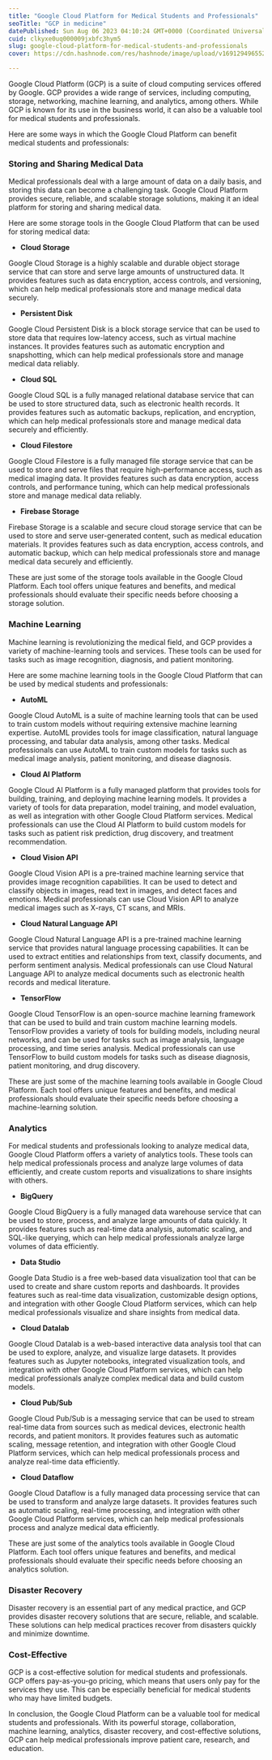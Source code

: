 ```yaml
---
title: "Google Cloud Platform for Medical Students and Professionals"
seoTitle: "GCP in medicine"
datePublished: Sun Aug 06 2023 04:10:24 GMT+0000 (Coordinated Universal Time)
cuid: clkyxe0uq000009jxbfc3hym5
slug: google-cloud-platform-for-medical-students-and-professionals
cover: https://cdn.hashnode.com/res/hashnode/image/upload/v1691294965528/e9f57c93-16d8-45b5-b3cf-d28796e07862.webp

---
```


Google Cloud Platform (GCP) is a suite of cloud computing services offered by Google. GCP provides a wide range of services, including computing, storage, networking, machine learning, and analytics, among others. While GCP is known for its use in the business world, it can also be a valuable tool for medical students and professionals.

Here are some ways in which the Google Cloud Platform can benefit medical students and professionals:

### **Storing and Sharing Medical Data**

Medical professionals deal with a large amount of data on a daily basis, and storing this data can become a challenging task. Google Cloud Platform provides secure, reliable, and scalable storage solutions, making it an ideal platform for storing and sharing medical data.

Here are some storage tools in the Google Cloud Platform that can be used for storing medical data:

* **Cloud Storage**
    

Google Cloud Storage is a highly scalable and durable object storage service that can store and serve large amounts of unstructured data. It provides features such as data encryption, access controls, and versioning, which can help medical professionals store and manage medical data securely.

* **Persistent Disk**
    

Google Cloud Persistent Disk is a block storage service that can be used to store data that requires low-latency access, such as virtual machine instances. It provides features such as automatic encryption and snapshotting, which can help medical professionals store and manage medical data reliably.

* **Cloud SQL**
    

Google Cloud SQL is a fully managed relational database service that can be used to store structured data, such as electronic health records. It provides features such as automatic backups, replication, and encryption, which can help medical professionals store and manage medical data securely and efficiently.

* **Cloud Filestore**
    

Google Cloud Filestore is a fully managed file storage service that can be used to store and serve files that require high-performance access, such as medical imaging data. It provides features such as data encryption, access controls, and performance tuning, which can help medical professionals store and manage medical data reliably.

* **Firebase Storage**
    

Firebase Storage is a scalable and secure cloud storage service that can be used to store and serve user-generated content, such as medical education materials. It provides features such as data encryption, access controls, and automatic backup, which can help medical professionals store and manage medical data securely and efficiently.

These are just some of the storage tools available in the Google Cloud Platform. Each tool offers unique features and benefits, and medical professionals should evaluate their specific needs before choosing a storage solution.

### **Machine Learning**

Machine learning is revolutionizing the medical field, and GCP provides a variety of machine-learning tools and services. These tools can be used for tasks such as image recognition, diagnosis, and patient monitoring.

Here are some machine learning tools in the Google Cloud Platform that can be used by medical students and professionals:

* **AutoML**
    

Google Cloud AutoML is a suite of machine learning tools that can be used to train custom models without requiring extensive machine learning expertise. AutoML provides tools for image classification, natural language processing, and tabular data analysis, among other tasks. Medical professionals can use AutoML to train custom models for tasks such as medical image analysis, patient monitoring, and disease diagnosis.

* **Cloud AI Platform**
    

Google Cloud AI Platform is a fully managed platform that provides tools for building, training, and deploying machine learning models. It provides a variety of tools for data preparation, model training, and model evaluation, as well as integration with other Google Cloud Platform services. Medical professionals can use the Cloud AI Platform to build custom models for tasks such as patient risk prediction, drug discovery, and treatment recommendation.

* **Cloud Vision API**
    

Google Cloud Vision API is a pre-trained machine learning service that provides image recognition capabilities. It can be used to detect and classify objects in images, read text in images, and detect faces and emotions. Medical professionals can use Cloud Vision API to analyze medical images such as X-rays, CT scans, and MRIs.

* **Cloud Natural Language API**
    

Google Cloud Natural Language API is a pre-trained machine learning service that provides natural language processing capabilities. It can be used to extract entities and relationships from text, classify documents, and perform sentiment analysis. Medical professionals can use Cloud Natural Language API to analyze medical documents such as electronic health records and medical literature.

* **TensorFlow**
    

Google Cloud TensorFlow is an open-source machine learning framework that can be used to build and train custom machine learning models. TensorFlow provides a variety of tools for building models, including neural networks, and can be used for tasks such as image analysis, language processing, and time series analysis. Medical professionals can use TensorFlow to build custom models for tasks such as disease diagnosis, patient monitoring, and drug discovery.

These are just some of the machine learning tools available in Google Cloud Platform. Each tool offers unique features and benefits, and medical professionals should evaluate their specific needs before choosing a machine-learning solution.

### **Analytics**

For medical students and professionals looking to analyze medical data, Google Cloud Platform offers a variety of analytics tools. These tools can help medical professionals process and analyze large volumes of data efficiently, and create custom reports and visualizations to share insights with others.

* **BigQuery**
    

Google Cloud BigQuery is a fully managed data warehouse service that can be used to store, process, and analyze large amounts of data quickly. It provides features such as real-time data analysis, automatic scaling, and SQL-like querying, which can help medical professionals analyze large volumes of data efficiently.

* **Data Studio**
    

Google Data Studio is a free web-based data visualization tool that can be used to create and share custom reports and dashboards. It provides features such as real-time data visualization, customizable design options, and integration with other Google Cloud Platform services, which can help medical professionals visualize and share insights from medical data.

* **Cloud Datalab**
    

Google Cloud Datalab is a web-based interactive data analysis tool that can be used to explore, analyze, and visualize large datasets. It provides features such as Jupyter notebooks, integrated visualization tools, and integration with other Google Cloud Platform services, which can help medical professionals analyze complex medical data and build custom models.

* **Cloud Pub/Sub**
    

Google Cloud Pub/Sub is a messaging service that can be used to stream real-time data from sources such as medical devices, electronic health records, and patient monitors. It provides features such as automatic scaling, message retention, and integration with other Google Cloud Platform services, which can help medical professionals process and analyze real-time data efficiently.

* **Cloud Dataflow**
    

Google Cloud Dataflow is a fully managed data processing service that can be used to transform and analyze large datasets. It provides features such as automatic scaling, real-time processing, and integration with other Google Cloud Platform services, which can help medical professionals process and analyze medical data efficiently.

These are just some of the analytics tools available in Google Cloud Platform. Each tool offers unique features and benefits, and medical professionals should evaluate their specific needs before choosing an analytics solution.

### **Disaster Recovery**

Disaster recovery is an essential part of any medical practice, and GCP provides disaster recovery solutions that are secure, reliable, and scalable. These solutions can help medical practices recover from disasters quickly and minimize downtime.

### **Cost-Effective**

GCP is a cost-effective solution for medical students and professionals. GCP offers pay-as-you-go pricing, which means that users only pay for the services they use. This can be especially beneficial for medical students who may have limited budgets.

In conclusion, the Google Cloud Platform can be a valuable tool for medical students and professionals. With its powerful storage, collaboration, machine learning, analytics, disaster recovery, and cost-effective solutions, GCP can help medical professionals improve patient care, research, and education.